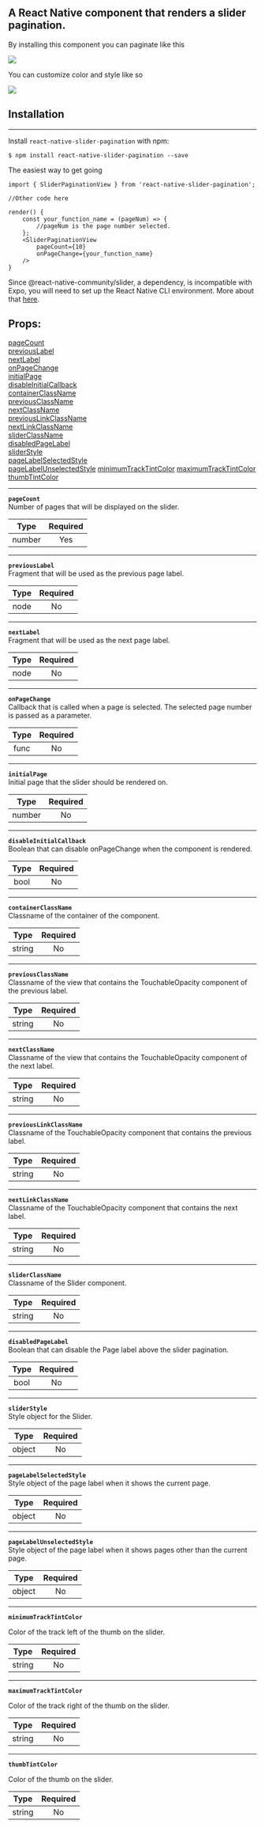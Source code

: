 ## A React Native component that renders a slider pagination.

By installing this component you can paginate like this

![](slider-pagination.gif)

You can customize color and style like so

![](slider-pagination-custom.gif)

## Installation
---
Install `react-native-slider-pagination` with npm:

`$ npm install react-native-slider-pagination --save`

The easiest way to get going

```
import { SliderPaginationView } from 'react-native-slider-pagination';

//Other code here

render() {
    const your_function_name = (pageNum) => {
        //pageNum is the page number selected.
    };
    <SliderPaginationView
        pageCount={10}
        onPageChange={your_function_name}
    />
}
```

Since @react-native-community/slider, a dependency, is incompatible with Expo, you will need to set up the React Native CLI environment. More about that [here](https://facebook.github.io/react-native/docs/getting-started). 

## Props:    
[pageCount](#pageCount)   
[previousLabel](#previousLabel)   
[nextLabel](#nextLabel)   
[onPageChange](#onPageChange)   
[initialPage](#initialPage)   
[disableInitialCallback](#disableInitialCallback)   
[containerClassName](#containerClassName)    
[previousClassName](#previousClassName)    
[nextClassName](#nextClassName)    
[previousLinkClassName](#previousLinkClassName)    
[nextLinkClassName](#nextLinkClassName)   
[sliderClassName](#sliderClassName)   
[disabledPageLabel](#disabledPageLabel)   
[sliderStyle](#sliderStyle)   
[pageLabelSelectedStyle](#pageLabelSelectedStyle)   
[pageLabelUnselectedStyle](#pageLabelUnselectedStyle)
[minimumTrackTintColor](#minimumTrackTintColor)
[maximumTrackTintColor](#maximumTrackTintColor)
[thumbTintColor](#thumbTintColor)

---
**<a name="pageCount"></a>`pageCount`**   
Number of pages that will be displayed on the slider.   

| Type             | Required  |
|:-------------:   | :-----:   |
| number | Yes       |
    

---
**<a name="previousLabel"></a>`previousLabel`**   
Fragment that will be used as the previous page label.

| Type             | Required  |
|:-------------:   | :-----:   |
| node | No       |

---
**<a name="nextLabel"></a>`nextLabel`**   
Fragment that will be used as the next page label.

| Type             | Required  |
|:-------------:   | :-----:   |
| node | No       |

---
**<a name="onPageChange"></a>`onPageChange`**   
Callback that is called when a page is selected.
The selected page number is passed as a parameter.

| Type             | Required  |
|:-------------:   | :-----:   |
| func | No       |

---
**<a name="initialPage"></a>`initialPage`**   
Initial page that the slider should be rendered on.

| Type             | Required  |
|:-------------:   | :-----:   |
| number | No       |

---
**<a name="disableInitialCallback"></a>`disableInitialCallback`**   
Boolean that can disable onPageChange when the component is rendered.

| Type             | Required  |
|:-------------:   | :-----:   |
| bool | No       |

---
**<a name="containerClassName"></a>`containerClassName`**   
Classname of the container of the component.

| Type             | Required  |
|:-------------:   | :-----:   |
| string | No       |

---
**<a name="previousClassName"></a>`previousClassName`**   
Classname of the view that contains the TouchableOpacity component of the previous label.

| Type             | Required  |
|:-------------:   | :-----:   |
| string | No       |

---
**<a name="nextClassName"></a>`nextClassName`**   
Classname of the view that contains the TouchableOpacity component of the next label.

| Type             | Required  |
|:-------------:   | :-----:   |
| string | No       |

---
**<a name="previousLinkClassName"></a>`previousLinkClassName`**    
Classname of the TouchableOpacity component that contains the previous label.

| Type             | Required  |
|:-------------:   | :-----:   |
| string | No       |

---
**<a name="nextLinkClassName"></a>`nextLinkClassName`**   
Classname of the TouchableOpacity component that contains the next label.

| Type             | Required  |
|:-------------:   | :-----:   |
| string | No       |

---
**<a name="sliderClassName"></a>`sliderClassName`**    
Classname of the Slider component.

| Type             | Required  |
|:-------------:   | :-----:   |
| string | No       |

---
**<a name="disabledPageLabel"></a>`disabledPageLabel`**   
Boolean that can disable the Page label above the slider pagination.

| Type             | Required  |
|:-------------:   | :-----:   |
| bool | No       |

---
**<a name="sliderStyle"></a>`sliderStyle`**    
Style object for the Slider.

| Type             | Required  |
|:-------------:   | :-----:   |
| object | No       |

---
**<a name="pageLabelSelectedStyle"></a>`pageLabelSelectedStyle`**    
Style object of the page label when it shows the current page.

| Type             | Required  |
|:-------------:   | :-----:   |
| object | No       |

---
**<a name="pageLabelUnselectedStyle"></a>`pageLabelUnselectedStyle`**    
Style object of the page label when it shows pages other than the current page.

| Type             | Required  |
|:-------------:   | :-----:   |
| object | No       |

---
**<a name="minimumTrackTintColor"></a>`minimumTrackTintColor`** 

Color of the track left of the thumb on the slider.

| Type             | Required  |
|:-------------:   | :-----:   |
| string | No       |
     
---
**<a name="maximumTrackTintColor"></a>`maximumTrackTintColor`** 

Color of the track right of the thumb on the slider.

| Type             | Required  |
|:-------------:   | :-----:   |
| string | No       |
    
---
**<a name="thumbTintColor"></a>`thumbTintColor`** 

Color of the thumb on the slider.

| Type             | Required  |
|:-------------:   | :-----:   |
| string | No       |   
